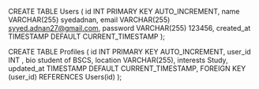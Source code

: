 CREATE TABLE Users (
  id INT PRIMARY KEY AUTO_INCREMENT,
  name VARCHAR(255) syedadnan,
  email VARCHAR(255) syyed.adnan27@gmail.com,
  password VARCHAR(255) 123456,
  created_at TIMESTAMP DEFAULT CURRENT_TIMESTAMP
);

CREATE TABLE Profiles (
  id INT PRIMARY KEY AUTO_INCREMENT,
  user_id INT ,
  bio student of BSCS,
  location VARCHAR(255),
  interests Study,
  updated_at TIMESTAMP DEFAULT CURRENT_TIMESTAMP,
  FOREIGN KEY (user_id) REFERENCES Users(id)
);

